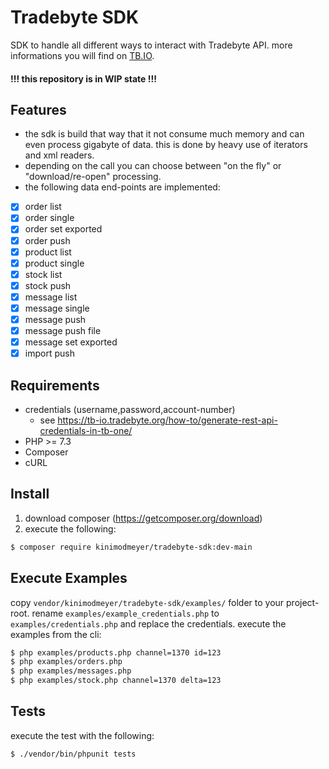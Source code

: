 # Tradebyte SDK

SDK to handle all different ways to interact with Tradebyte API. more informations you will find on [TB.IO](https://tradebyte.io).

#### !!! this repository is in WIP state !!!

## Features

* the sdk is build that way that it not consume much memory and can even process gigabyte of data. this is done by heavy use of iterators and xml readers.
* depending on the call you can choose between "on the fly" or "download/re-open" processing.
* the following data end-points are implemented:

- [x] order list
- [x] order single
- [x] order set exported
- [x] order push
- [x] product list
- [x] product single
- [x] stock list
- [x] stock push
- [x] message list
- [x] message single
- [x] message push
- [x] message push file
- [x] message set exported
- [x] import push

## Requirements

* credentials (username,password,account-number)
  * see https://tb-io.tradebyte.org/how-to/generate-rest-api-credentials-in-tb-one/
* PHP >= 7.3
* Composer
* cURL

## Install

1. download composer (https://getcomposer.org/download)
2. execute the following:

```bash
$ composer require kinimodmeyer/tradebyte-sdk:dev-main
```

## Execute Examples

copy ``vendor/kinimodmeyer/tradebyte-sdk/examples/`` folder to your project-root.
rename ``examples/example_credentials.php`` to ``examples/credentials.php`` and replace the credentials.
execute the examples from the cli:

```bash
$ php examples/products.php channel=1370 id=123
$ php examples/orders.php
$ php examples/messages.php
$ php examples/stock.php channel=1370 delta=123
```

## Tests

execute the test with the following:

```bash
$ ./vendor/bin/phpunit tests
```
